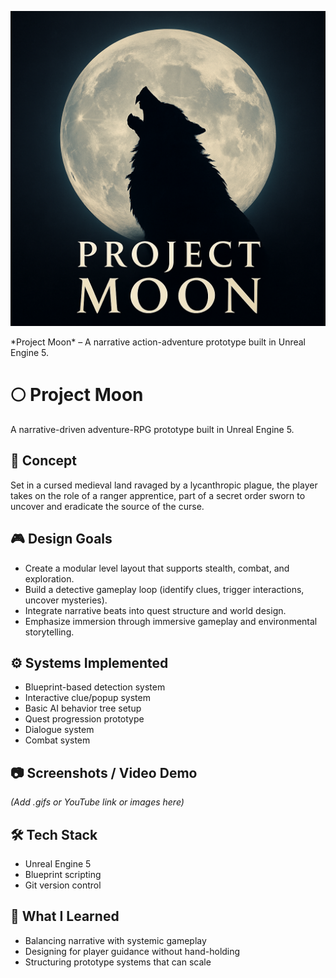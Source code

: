 <p align="center">
  <img src="project-moon-thumbnail.jpg" alt="Project Moon cover" width="600"/>
</p>
*Project Moon* – A narrative action-adventure prototype built in Unreal Engine 5.

# 🌕 Project Moon
A narrative-driven adventure-RPG prototype built in Unreal Engine 5.

## 🧩 Concept
Set in a cursed medieval land ravaged by a lycanthropic plague, the player takes on the role of a ranger apprentice, part of a secret order sworn to uncover and eradicate the source of the curse.

## 🎮 Design Goals
- Create a modular level layout that supports stealth, combat, and exploration.
- Build a detective gameplay loop (identify clues, trigger interactions, uncover mysteries).
- Integrate narrative beats into quest structure and world design.
- Emphasize immersion through immersive gameplay and environmental storytelling.

## ⚙️ Systems Implemented
- Blueprint-based detection system
- Interactive clue/popup system
- Basic AI behavior tree setup
- Quest progression prototype
- Dialogue system
- Combat system

## 📷 Screenshots / Video Demo
*(Add .gifs or YouTube link or images here)*

## 🛠 Tech Stack
- Unreal Engine 5
- Blueprint scripting
- Git version control

## 🧠 What I Learned
- Balancing narrative with systemic gameplay
- Designing for player guidance without hand-holding
- Structuring prototype systems that can scale
